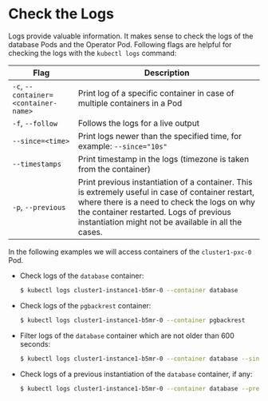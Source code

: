 # Check the Logs

Logs provide valuable information. It makes sense to check the logs of the
database Pods and the Operator Pod. Following flags are helpful for checking the
logs with the `kubectl logs` command:

| Flag                                |  Description                                                              |
| ----------------------------------- | ------------------------------------------------------------------------- |
| `-c`, `--container=<container-name>`| Print log of a specific container in case of multiple containers in a Pod |
| `-f`, `--follow`                    |  Follows the logs for a live output                                       |
| `--since=<time>`                    | Print logs newer than the specified time, for example: `--since="10s"`    |
| `--timestamps`                      | Print timestamp in the logs (timezone is taken from the container)        |
| `-p`, `--previous`                  | Print previous instantiation of a container. This is extremely useful in case of container restart, where there is a need to check the logs on why the container restarted. Logs of previous instantiation might not be available in all the cases. |

In the following examples we will access containers of the `cluster1-pxc-0` Pod.

* Check logs of the `database` container:

    ``` {.bash data-prompt="$" }
    $ kubectl logs cluster1-instance1-b5mr-0 --container database
    ```

* Check logs of the `pgbackrest` container:

    ``` {.bash data-prompt="$" }
    $ kubectl logs cluster1-instance1-b5mr-0 --container pgbackrest
    ```

* Filter logs of the `database` container which are not older than 600 seconds:

    ``` {.bash data-prompt="$" }
    $ kubectl logs cluster1-instance1-b5mr-0 --container database --since=600s
    ```

* Check logs of a previous instantiation of the `database` container, if any:

    ``` {.bash data-prompt="$" }
    $ kubectl logs cluster1-instance1-b5mr-0 --container database --previous
    ```

